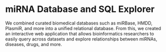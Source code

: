 # miRNA Database and SQL Explorer
We combined curated biomedical databases such as miRBase, HMDD, PlasmiR, and more into a unified relational database. From this, we created an interactive web application that allows bioinformatics researchers to easily query across datasets and explore relationships between miRNAs, diseases, drugs, and more.
